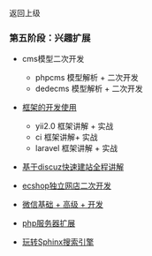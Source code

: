 返回上级
### 第五阶段：兴趣扩展
* cms模型二次开发
    * phpcms 模型解析 + 二次开发
    * dedecms 模型解析 + 二次开发
    
* [框架的开发使用](#列表)
    * yii2.0 框架讲解 + 实战
    * ci 框架讲解+ 实战
    * laravel 框架讲解 + 实战
    
* [基于discuz快速建站全程讲解](#块引用)

* [ecshop独立网店二次开发](#块引用)

* [微信基础 + 高级 + 开发](#块引用)

* [php服务器扩展](#块引用)

* [玩转Sphinx搜索引擎](#块引用)
